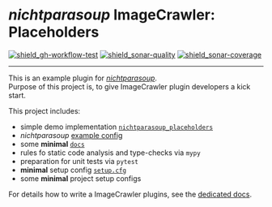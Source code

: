 # _nichtparasoup_ ImageCrawler: Placeholders

[![shield_gh-workflow-test]][link_gh-workflow-test]
[![shield_sonar-quality]][link-sonar-dashboard]
[![shield_sonar-coverage]][link_sonar-coverage]

----

This is an example plugin for [_nichtparasoup_](https://pypi.org/project/nichtparasoup/).  
Purpose of this project is, to give ImageCrawler plugin developers a kick start.

This project includes:
* simple demo implementation [`nichtparasoup_placeholders`](src)
* _nichtparasoup_ [example config](examples)
* some **minimal** [`docs`](docs)
* rules fo static code analysis and type-checks via `mypy`
* preparation for unit tests via `pytest`
* **minimal** setup config [`setup.cfg`](setup.cfg)
* some **minimal** project setup configs

For details how to write a ImageCrawler plugins,
see the [dedicated docs](../python-package/docs/dev/plugin-development/index.md). 



[shield_gh-workflow-test]: https://img.shields.io/github/workflow/status/k4cg/nichtparasoup/Test%20PythonPluginExample/3.0-dev?logo=GitHub%20Actions&logoColor=white "test status"
[shield_sonar-quality]: https://img.shields.io/sonar/quality_gate/nichtparasoup:PythonPluginExample?server=https%3A%2F%2Fsonarcloud.io&logo=SonarCloud&logoColor=white "quality"
[shield_sonar-coverage]: https://img.shields.io/sonar/coverage/nichtparasoup:PythonPluginExample?server=https%3A%2F%2Fsonarcloud.io&logo=SonarCloud&logoColor=white "coverage"
[link_gh-workflow-test]: https://github.com/k4cg/nichtparasoup/actions?query=workflow%3A%22Test+PythonPluginExample%22+branch%3A3.0-dev
[link-sonar-dashboard]: https://sonarcloud.io/dashboard?id=nichtparasoup%3APythonPluginExample
[link_sonar-coverage]: https://sonarcloud.io/component_measures?id=nichtparasoup%3APythonPluginExample&metric=coverage
